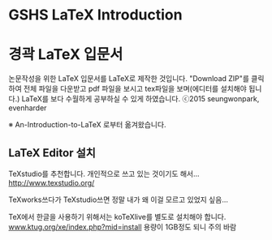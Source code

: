 # GSHS LaTeX Introduction
# 경곽 LaTeX 입문서
논문작성을 위한 LaTeX 입문서를 LaTeX로 제작한 것입니다.
"Download ZIP"를 클릭하여 전체 파일을 다운받고 pdf 파일을 보시고
tex파일을 보며(에디터를 설치해야 됩니다.) LaTeX를 보다 수월하게 공부하실 수 있게 하였습니다.
ⓒ2015 seungwonpark, evenharder 

※ An-Introduction-to-LaTeX 로부터 옮겨왔습니다.

## LaTeX Editor 설치

TeXstudio를 추천합니다. 개인적으로 쓰고 있는 것이기도 해서...
http://www.texstudio.org/

TeXworks쓰다가 TeXstudio쓰면 정말 내가 왜 이걸 모르고 있었지 싶음...

TeX에서 한글을 사용하기 위해서는 koTeXlive를 별도로 설치해야 합니다.
www.ktug.org/xe/index.php?mid=install
용량이 1GB정도 되니 주의 바람
